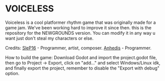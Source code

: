 # VOICELESS
Voiceless is a cool platformer rhythm game that was originally made for a game jam. We've been working hard to improve it since then.
this is the repository for the NEWGROUNDS version. You can modify it in any way u want just don't steal my characters or else.

Credits:
[SleP16](https://twitter.com/RealSleP16) - Programmer, artist, composer.
[Anhedis](https://twitter.com/Anhedis) - Programmer.

How to build the game:
Download Godot and import the project.godot file, then go to Project -> Export, click on "add..." and select Windows/Linux idk,
and finally export the project, remember to disable the "Export with debug" option.
